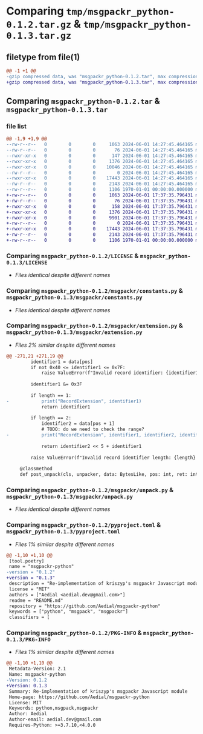 # Comparing `tmp/msgpackr_python-0.1.2.tar.gz` & `tmp/msgpackr_python-0.1.3.tar.gz`

## filetype from file(1)

```diff
@@ -1 +1 @@
-gzip compressed data, was "msgpackr_python-0.1.2.tar", max compression
+gzip compressed data, was "msgpackr_python-0.1.3.tar", max compression
```

## Comparing `msgpackr_python-0.1.2.tar` & `msgpackr_python-0.1.3.tar`

### file list

```diff
@@ -1,9 +1,9 @@
--rw-r--r--   0        0        0     1063 2024-06-01 14:27:45.464165 msgpackr_python-0.1.2/LICENSE
--rw-r--r--   0        0        0       76 2024-06-01 14:27:45.464165 msgpackr_python-0.1.2/README.md
--rwxr-xr-x   0        0        0      147 2024-06-01 14:27:45.464165 msgpackr_python-0.1.2/msgpackr/__init__.py
--rwxr-xr-x   0        0        0     1376 2024-06-01 14:27:45.464165 msgpackr_python-0.1.2/msgpackr/constants.py
--rwxr-xr-x   0        0        0    10046 2024-06-01 14:27:45.464165 msgpackr_python-0.1.2/msgpackr/extension.py
--rw-r--r--   0        0        0        0 2024-06-01 14:27:45.464165 msgpackr_python-0.1.2/msgpackr/pack.py
--rwxr-xr-x   0        0        0    17443 2024-06-01 14:27:45.464165 msgpackr_python-0.1.2/msgpackr/unpack.py
--rw-r--r--   0        0        0     2143 2024-06-01 14:27:45.464165 msgpackr_python-0.1.2/pyproject.toml
--rw-r--r--   0        0        0     1106 1970-01-01 00:00:00.000000 msgpackr_python-0.1.2/PKG-INFO
+-rw-r--r--   0        0        0     1063 2024-06-01 17:37:35.796431 msgpackr_python-0.1.3/LICENSE
+-rw-r--r--   0        0        0       76 2024-06-01 17:37:35.796431 msgpackr_python-0.1.3/README.md
+-rwxr-xr-x   0        0        0      158 2024-06-01 17:37:35.796431 msgpackr_python-0.1.3/msgpackr/__init__.py
+-rwxr-xr-x   0        0        0     1376 2024-06-01 17:37:35.796431 msgpackr_python-0.1.3/msgpackr/constants.py
+-rwxr-xr-x   0        0        0     9901 2024-06-01 17:37:35.796431 msgpackr_python-0.1.3/msgpackr/extension.py
+-rw-r--r--   0        0        0        0 2024-06-01 17:37:35.796431 msgpackr_python-0.1.3/msgpackr/pack.py
+-rwxr-xr-x   0        0        0    17443 2024-06-01 17:37:35.796431 msgpackr_python-0.1.3/msgpackr/unpack.py
+-rw-r--r--   0        0        0     2143 2024-06-01 17:37:35.796431 msgpackr_python-0.1.3/pyproject.toml
+-rw-r--r--   0        0        0     1106 1970-01-01 00:00:00.000000 msgpackr_python-0.1.3/PKG-INFO
```

### Comparing `msgpackr_python-0.1.2/LICENSE` & `msgpackr_python-0.1.3/LICENSE`

 * *Files identical despite different names*

### Comparing `msgpackr_python-0.1.2/msgpackr/constants.py` & `msgpackr_python-0.1.3/msgpackr/constants.py`

 * *Files identical despite different names*

### Comparing `msgpackr_python-0.1.2/msgpackr/extension.py` & `msgpackr_python-0.1.3/msgpackr/extension.py`

 * *Files 2% similar despite different names*

```diff
@@ -271,21 +271,19 @@
         identifier1 = data[pos]
         if not 0x40 <= identifier1 <= 0x7F:
             raise ValueError(f"Invalid record identifier: {identifier1}")
 
         identifier1 &= 0x3F
 
         if length == 1:
-            print("RecordExtension", identifier1)
             return identifier1
 
         if length == 2:
             identifier2 = data[pos + 1]
             # TODO: do we need to check the range?
-            print("RecordExtension", identifier1, identifier2, identifier2 << 5 + identifier1)
 
             return identifier2 << 5 + identifier1
 
         raise ValueError(f"Invalid record identifier length: {length} bytes")
 
     @classmethod
     def post_unpack(cls, unpacker, data: BytesLike, pos: int, ret: int) -> Tuple[int, Any]:
```

### Comparing `msgpackr_python-0.1.2/msgpackr/unpack.py` & `msgpackr_python-0.1.3/msgpackr/unpack.py`

 * *Files identical despite different names*

### Comparing `msgpackr_python-0.1.2/pyproject.toml` & `msgpackr_python-0.1.3/pyproject.toml`

 * *Files 1% similar despite different names*

```diff
@@ -1,10 +1,10 @@
 [tool.poetry]
 name = "msgpackr-python"
-version = "0.1.2"
+version = "0.1.3"
 description = "Re-implementation of kriszyp's msgpackr Javascript module"
 license = "MIT"
 authors = ["Aedial <aedial.dev@gmail.com>"]
 readme = "README.md"
 repository = "https://github.com/Aedial/msgpackr-python"
 keywords = ["python", "msgpack", "msgpackr"]
 classifiers = [
```

### Comparing `msgpackr_python-0.1.2/PKG-INFO` & `msgpackr_python-0.1.3/PKG-INFO`

 * *Files 1% similar despite different names*

```diff
@@ -1,10 +1,10 @@
 Metadata-Version: 2.1
 Name: msgpackr-python
-Version: 0.1.2
+Version: 0.1.3
 Summary: Re-implementation of kriszyp's msgpackr Javascript module
 Home-page: https://github.com/Aedial/msgpackr-python
 License: MIT
 Keywords: python,msgpack,msgpackr
 Author: Aedial
 Author-email: aedial.dev@gmail.com
 Requires-Python: >=3.7.10,<4.0.0
```

